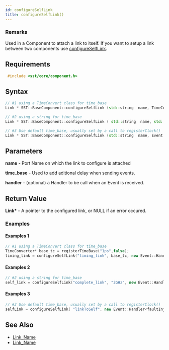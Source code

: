 ```yaml
---
id: configureSelfLink
title: configureSelfLink()
---
```


### Remarks

Used in a Component to attach a link to itself. If you want to setup a link between two components use [configureSelfLink](cpp/component/configureLink).

## Requirements

```cpp
 #include <sst/core/component.h>
```

## Syntax

```cpp
// #1 using a TimeConvert class for time_base
Link * SST::BaseComponent::configureSelfLink (std::string  name, TimeConverter *  time_base, Event::HandlerBase *  handler = NULL)

// #2 using a string for time_base
Link * SST::BaseComponent::configureSelfLink ( std::string  name, std::string  time_base, Event::HandlerBase *  handler = NULL)

// #3 Use default time_base, usually set by a call to registerClock()
Link * SST::BaseComponent::configureSelfLink (std::string  name, Event::HandlerBase *  handler = NULL)
```

## Parameters

**name** - Port Name on which the link to configure is attached

**time_base** - Used to add aditional delay when sending events.

**handler** - (optional) a Handler to be call when an Event is received.

## Return Value

**Link\*** - A pointer to the configured link, or NULL if an error occured.

### Examples

#### Examples 1
```cpp
// #1 using a TimeConvert class for time_base
TimeConverter* base_tc = registerTimeBase("1ps",false);
timing_link = configureSelfLink("timing_link", base_tc, new Event::Handler<OfferedLoad>(this, &OfferedLoad::output_timing));
```

#### Examples 2
```cpp
// #2 using a string for time_base
self_link = configureSelfLink("complete_link", "2GHz", new Event::Handler<bisection_test>(this,&bisection_test::handle_complete));

```

#### Examples 3
```cpp
// #3 Use default time_base, usually set by a call to registerClock()
selfLink = configureSelfLink( "linkToSelf", new Event::Handler<faultInjectionComponent>( this, &faultInjectionComponent::handleSelfLink ) );
```

## See Also

- [Link_Name](TBA)
- [Link_Name](TBA)